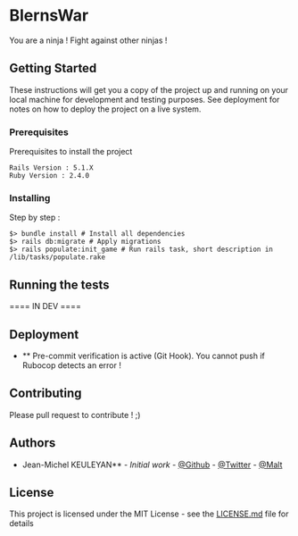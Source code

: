 # BlernsWar

You are a ninja ! Fight against other ninjas !

## Getting Started

These instructions will get you a copy of the project up and running on your local machine for development and testing purposes. See deployment for notes on how to deploy the project on a live system.

### Prerequisites

Prerequisites to install the project

```
Rails Version : 5.1.X
Ruby Version : 2.4.0
```

### Installing

Step by step :

```
$> bundle install # Install all dependencies
$> rails db:migrate # Apply migrations
$> rails populate:init_game # Run rails task, short description in /lib/tasks/populate.rake
```

## Running the tests

==== IN DEV ====

## Deployment

* ** Pre-commit verification is active (Git Hook).
You cannot push if Rubocop detects an error !

## Contributing

Please pull request to contribute ! ;)

## Authors

* Jean-Michel KEULEYAN** - *Initial work* - [@Github](https://github.com/WingardiumJKEULEYA) - [@Twitter](https://twitter.com/42_jkeuleya) - [@Malt](https://www.malt.fr/profile/jeanmichelkeuleyan)

## License

This project is licensed under the MIT License - see the [LICENSE.md](LICENSE.md) file for details
